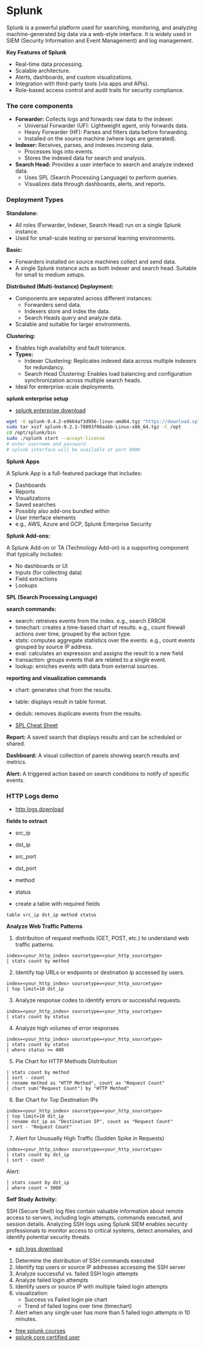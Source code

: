# Splunk


Splunk is a powerful platform used for searching, monitoring, and analyzing machine-generated big data via a web-style interface. It is widely used in SIEM (Security Information and Event Management) and log management.

**Key Features of Splunk**

- Real-time data processing.
- Scalable architecture.
- Alerts, dashboards, and custom visualizations.
- Integration with third-party tools (via apps and APIs).
- Role-based access control and audit trails for security compliance.


### The core components

- **Forwarder:** Collects logs and forwards raw data to the indexer.
  - Universal Forwarder (UF): Lightweight agent, only forwards data.
  - Heavy Forwarder (HF): Parses and filters data before forwarding.
  - Installed on the source machine (where logs are generated).
- **Indexer:** Receives, parses, and indexes incoming data.
  - Processes logs into events.
  - Stores the indexed data for search and analysis.
- **Search Head:** Provides a user interface to search and analyze indexed data.
  - Uses SPL (Search Processing Language) to perform queries.
  - Visualizes data through dashboards, alerts, and reports.



### Deployment Types


**Standalone:** 

- All roles (Forwarder, Indexer, Search Head) run on a single Splunk instance. 
- Used for small-scale testing or personal learning environments.

**Basic:** 

- Forwarders installed on source machines collect and send data. 
- A single Splunk instance acts as both indexer and search head. Suitable for small to medium setups.

**Distributed (Multi-Instance) Deployment:** 

- Components are separated across different instances:
  - Forwarders send data.
  - Indexers store and index the data.
  - Search Heads query and analyze data.
- Scalable and suitable for larger environments.

**Clustering:**

- Enables high availability and fault tolerance.
- **Types:**
  - Indexer Clustering: Replicates indexed data across multiple indexers for redundancy.
  - Search Head Clustering: Enables load balancing and configuration synchronization across multiple search heads.
- Ideal for enterprise-scale deployments.


**splunk enterprise setup**


- [splunk enterprise download](https://www.splunk.com/en_us/download/splunk-enterprise.html?locale=en_us)

```bash
wget -O splunk-9.4.2-e9664af3d956-linux-amd64.tgz "https://download.splunk.com/products/splunk/releases/9.4.2/linux/splunk-9.4.2-e9664af3d956-linux-amd64.tgz"
sudo tar xvzf splunk-9.2.1-78803f08aabb-Linux-x86_64.tgz -C /opt
cd /opt/splunk/bin
sudo ./splunk start --accept-license
# enter username and password
# splunk interface will be available at port 8000
```

**Splunk Apps**

A Splunk App is a full-featured package that includes:

- Dashboards
- Reports
- Visualizations
- Saved searches
- Possibly also add-ons bundled within
- User interface elements
- e.g., AWS, Azure and GCP, Splunk Enterprise Security

**Splunk Add-ons:**

A Splunk Add-on or TA (Technology Add-on) is a supporting component that typically includes:

- No dashboards or UI
- Inputs (for collecting data)
- Field extractions
- Lookups


**SPL (Search Processing Language)**

**search commands:**

- search: retreives events from the index. e.g., search ERROR
- timechart: creates a time-based chart of results. e.g., count firewall actions over time, grouped by the action type.
- stats: computes aggregate statistics over the events. e.g., count events grouped by source IP address.
- eval: calculates an expression and assigns the result to a new field
- transaction: groups events that are related to a single event.
- lookup: enriches events with data from external sources.

**reporting and visualization commands**

- chart: generates chat from the results.
- table: displays result in table format.
- dedub: removes duplicate events from the results.


- [SPL Cheat Sheet](https://www.splunk.com/en_us/blog/learn/splunk-cheat-sheet-query-spl-regex-commands.html)


**Report:** A saved search that displays results and can be scheduled or shared.

**Dashboard:** A visual collection of panels showing search results and metrics.

**Alert:** A triggered action based on search conditions to notify of specific events.

### HTTP Logs demo

- [http logs download](https://www.secrepo.com/maccdc2012/http.log.gz)

**fields to extract**

- src_ip
- dst_ip
- src_port
- dst_port
- method
- status


- create a table with required fields

```
table src_ip dst_ip method status

```


**Analyze Web Traffic Patterns**


1. distribution of request methods (GET, POST, etc.) to understand web traffic patterns.

```
index=<your_http_index> sourcetype=<your_http_sourcetype>
| stats count by method
```

2. Identify top URLs or endpoints or destination ip accessed by users.

```
index=<your_http_index> sourcetype=<your_http_sourcetype>
| top limit=10 dst_ip
```

3. Analyze response codes to identify errors or successful requests.

```
index=<your_http_index> sourcetype=<your_http_sourcetype>
| stats count by status
```

4. Analyze high volumes of error responses

```
index=<your_http_index> sourcetype=<your_http_sourcetype>
| stats count by status
| where status >= 400
```

5. Pie Chart for HTTP Methods Distribution


```
| stats count by method
| sort - count
| rename method as "HTTP Method", count as "Request Count"
| chart sum("Request Count") by "HTTP Method"
```

6. Bar Chart for Top Destination IPs

```
index=<your_http_index> sourcetype=<your_http_sourcetype>
| top limit=10 dst_ip
| rename dst_ip as "Destination IP", count as "Request Count"
| sort - "Request Count"

```

7. Alert for Unusually High Traffic (Sudden Spike in Requests)


```
index=<your_http_index> sourcetype=<your_http_sourcetype>
| stats count by dst_ip
| sort - count
```
Alert:

```
| stats count by dst_ip
| where count > 3000
```


**Self Study Activity:**


SSH (Secure Shell) log files contain valuable information about remote access to servers, including login attempts, commands executed, and session details. Analyzing SSH logs using Splunk SIEM enables security professionals to monitor access to critical systems, detect anomalies, and identify potential security threats.


- [ssh logs download](https://www.secrepo.com/maccdc2012/ssh.log.gz)

1. Determine the distribution of SSH commands executed
2. Identify top users or source IP addresses accessing the SSH server
3. Analyze successful vs. failed SSH login attempts
4. Analyze failed login attempts
5. Identify users or source IP with multiple failed login attempts
7. visualization: 
    - Success vs Failed login pie chart
    - Trend of failed logins over time (timechart)
8. Alert when any single user has more than 5 failed login attempts in 10 minutes.

-  [free splunk courses](https://www.splunk.com/en_us/training/course-catalog.html?sort=Newest&filters=filterGroup1FreeCourses)
-  [splunk core certified user](https://www.splunk.com/en_us/training/course-catalog.html?sort=Newest&filters=filterGroup1FreeCourses%2CfilterGroup2SplunkCoreCertifiedUser)














































